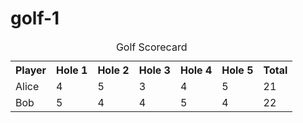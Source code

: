 # golf-1
<!DOCTYPE html>
<html>
<head>
  <title>Golf Scorecard</title>
  <link rel="stylesheet" href="style.css">
</head>
<body>
  <table>
    <caption>Golf Scorecard</caption>
    <tr>
      <th>Player</th>
      <th>Hole 1</th>
      <th>Hole 2</th>
      <th>Hole 3</th>
      <th>Hole 4</th>
      <th>Hole 5</th>
      <th>Total</th>
    </tr>
    <tr>
      <td>Alice</td><td>4</td><td>5</td><td>3</td><td>4</td><td>5</td><td>21</td>
    </tr>
    <tr>
      <td>Bob</td><td>5</td><td>4</td><td>4</td><td>5</td><td>4</td><td>22</td>
    </tr>
  </table>
</body>
</html>

